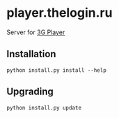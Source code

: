 player.thelogin.ru
==================

Server for [3G Player](https://github.com/themylogin/3G-Player)

Installation
------------

```
python install.py install --help
```

Upgrading
---------

```
python install.py update
```


